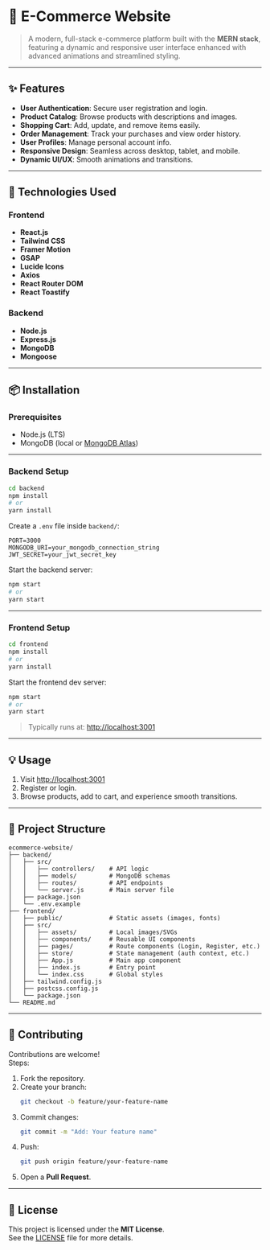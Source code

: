 # 🛒 E-Commerce Website

> A modern, full-stack e-commerce platform built with the **MERN stack**, featuring a dynamic and responsive user interface enhanced with advanced animations and streamlined styling.

---

## ✨ Features

- **User Authentication**: Secure user registration and login.
- **Product Catalog**: Browse products with descriptions and images.
- **Shopping Cart**: Add, update, and remove items easily.
- **Order Management**: Track your purchases and view order history.
- **User Profiles**: Manage personal account info.
- **Responsive Design**: Seamless across desktop, tablet, and mobile.
- **Dynamic UI/UX**: Smooth animations and transitions.

---

## 🚀 Technologies Used

### Frontend
- **React.js**
- **Tailwind CSS**
- **Framer Motion**
- **GSAP**
- **Lucide Icons**
- **Axios**
- **React Router DOM**
- **React Toastify**

### Backend
- **Node.js**
- **Express.js**
- **MongoDB**
- **Mongoose**

---

## 📦 Installation

### Prerequisites

- Node.js (LTS)
- MongoDB (local or [MongoDB Atlas](https://www.mongodb.com/cloud/atlas))

---

### Backend Setup

```bash
cd backend
npm install
# or
yarn install
```

Create a `.env` file inside `backend/`:

```env
PORT=3000
MONGODB_URI=your_mongodb_connection_string
JWT_SECRET=your_jwt_secret_key
```

Start the backend server:

```bash
npm start
# or
yarn start
```

---

### Frontend Setup

```bash
cd frontend
npm install
# or
yarn install
```

Start the frontend dev server:

```bash
npm start
# or
yarn start
```

> Typically runs at: [http://localhost:3001](http://localhost:3001)

---

## 💡 Usage

1. Visit [http://localhost:3001](http://localhost:3001)
2. Register or login.
3. Browse products, add to cart, and experience smooth transitions.

---

## 📂 Project Structure

```text
ecommerce-website/
├── backend/
│   ├── src/
│   │   ├── controllers/    # API logic
│   │   ├── models/         # MongoDB schemas
│   │   ├── routes/         # API endpoints
│   │   └── server.js       # Main server file
│   ├── package.json
│   └── .env.example
├── frontend/
│   ├── public/             # Static assets (images, fonts)
│   ├── src/
│   │   ├── assets/         # Local images/SVGs
│   │   ├── components/     # Reusable UI components
│   │   ├── pages/          # Route components (Login, Register, etc.)
│   │   ├── store/          # State management (auth context, etc.)
│   │   ├── App.js          # Main app component
│   │   ├── index.js        # Entry point
│   │   └── index.css       # Global styles
│   ├── tailwind.config.js
│   ├── postcss.config.js
│   └── package.json
└── README.md
```

---

## 🤝 Contributing

Contributions are welcome!  
Steps:

1. Fork the repository.
2. Create your branch:
   ```bash
   git checkout -b feature/your-feature-name
   ```
3. Commit changes:
   ```bash
   git commit -m "Add: Your feature name"
   ```
4. Push:
   ```bash
   git push origin feature/your-feature-name
   ```
5. Open a **Pull Request**.

---

## 📄 License

This project is licensed under the **MIT License**.  
See the [LICENSE](./LICENSE) file for more details.
